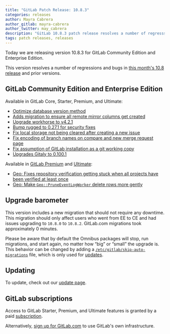 ```yaml
---
title: "GitLab Patch Release: 10.8.3"
categories: releases
author: Mayra Cabrera
author_gitlab: mayra-cabrera
author_twitter: may_cabrera
description: "GitLab 10.8.3 patch release resolves a number of regresssions and bugs in 10.8 release."
tags: patch releases, releases
---
```


Today we are releasing version 10.8.3 for GitLab Community Edition and Enterprise Edition.

This version resolves a number of regressions and bugs in
[this month's 10.8 release](/releases/2018/05/22/gitlab-10-8-released/) and
prior versions.

## GitLab Community Edition and Enterprise Edition

Available in GitLab Core, Starter, Premium, and Ultimate:

- [Optimize database version method](https://gitlab.com/gitlab-org/gitlab-ce/merge_requests/19021)
- [Adds migration to ensure all remote mirror columns get created](https://gitlab.com/gitlab-org/gitlab-ce/merge_requests/19196)
- [Upgrade workhorse to v4.2.1](https://gitlab.com/gitlab-org/gitlab-ce/merge_requests/19087)
- [Bump rugged to 0.27.1 for security fixes](https://gitlab.com/gitlab-org/gitlab-ce/merge_requests/19222)
- [Fix local storage not being cleared after creating a new issue](https://gitlab.com/gitlab-org/gitlab-ce/merge_requests/19226)
- [Fix encoding of branch names on compare and new merge request page](https://gitlab.com/gitlab-org/gitlab-ce/merge_requests/19143)
- [Fix assumption of GitLab installation as a git working copy](https://gitlab.com/gitlab-org/gitlab-ce/merge_requests/19125)
- [Upgrades Gitaly to 0.100.1](https://gitlab.com/gitlab-org/gitlab-ce/merge_requests/19151)

Available in [GitLab Premium](/pricing/premium/) and [Ultimate](/pricing/ultimate/):

- [Geo: Fixes repository verification getting stuck when all projects have been verified at least once](https://gitlab.com/gitlab-org/gitlab-ee/merge_requests/5772)
- [Geo: Make `Geo::PruneEventLogWorker` delete rows more gently](https://gitlab.com/gitlab-org/gitlab-ee/merge_requests/5835)

## Upgrade barometer

This version includes a new migration that should not require any downtime.
This migration should only affect users who went from EE to CE and had issues upgrading to `10.8.0` to `10.8.2`.
GitLab.com migrations took approximately 0 minutes.

Please be aware that by default the Omnibus packages will stop, run migrations,
and start again, no matter how “big” or “small” the upgrade is. This behavior
can be changed by adding a [`/etc/gitlab/skip-auto-migrations`](http://docs.gitlab.com/omnibus/update/README.html) file,
which is only used for [updates](https://docs.gitlab.com/omnibus/update/README.html).

## Updating

To update, check out our [update page](/update/).

## GitLab subscriptions

Access to GitLab Starter, Premium, and Ultimate features is granted by a paid [subscription](/pricing/).

Alternatively, [sign up for GitLab.com](https://gitlab.com/users/sign_in)
to use GitLab's own infrastructure.
